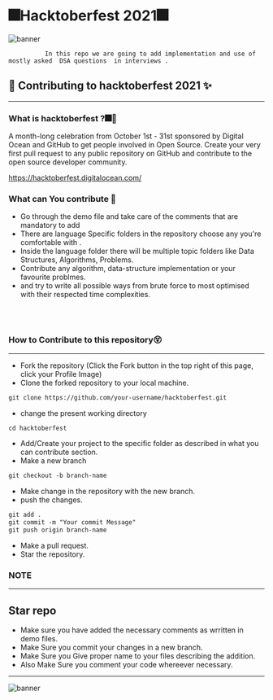 # 🎆Hacktoberfest 2021🎆
![banner](https://hacktoberfest.digitalocean.com/_nuxt/img/logo-hacktoberfest-full.f42e3b1.svg)
<!-- ![banner](https://github.com/avinesh2101/hacktoberfest/blob/main/temp/banner08CRredlogo.png) -->
              
              In this repo we are going to add implementation and use of mostly asked  DSA questions  in interviews .


## 🌱 Contributing to hacktoberfest 2021 ✨
------
### What is hacktoberfest ?🎆🎇
<p>A month-long celebration from October 1st - 31st sponsored by Digital Ocean and GitHub to get people involved in Open Source. Create your very first pull request to any public repository on GitHub and contribute to the open source developer community.

https://hacktoberfest.digitalocean.com/</p>

### What can You contribute 🌻
* Go through the demo file and take care of the comments that are mandatory to add
* There are language Specific folders in the repository choose any you're comfortable with .
* Inside the language folder there will be multiple topic folders like Data Structures, Algorithms, Problems.
* Contribute any algorithm, data-structure implementation or your favourite problmes.
* and try to write all possible ways from brute force to most optimised with their respected time complexities.

<br><br>

### How to Contribute to this repository😵
------
* Fork the repository (Click the Fork button in the top right of this page, click your Profile Image)
* Clone the forked repository to your local machine.
```markdown
git clone https://github.com/your-username/hacktoberfest.git
```
* change the present working directory
```markdown
cd hacktoberfest
```
* Add/Create your project to the specific folder as described in what you can contribute section.
* Make a new branch
```markdown
git checkout -b branch-name
```
* Make change in the repository with the new branch.
* push the changes.
```markdown
git add .
git commit -m "Your commit Message"
git push origin branch-name
```
* Make a pull request.
* Star the repository.

### NOTE
------
## Star repo 
* Make sure you have added the necessary comments as wrritten in demo files.
* Make Sure you commit your changes in a new branch.
* Make Sure you Give proper name to your files describing the addition.
* Also Make Sure you comment your code whereever necessary.

-----
![banner](https://github.com/avinesh2101/hacktoberfest/blob/main/temp/footer-simple-dark.png)
